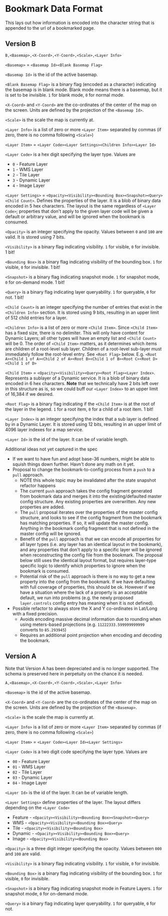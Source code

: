 # Bookmark Data Format

This lays out how information is encoded into the character string that is appended to the url of a bookmarked page.

## Version B

`B,<Basemap>,<X-Coord>,<Y-Coord>,<Scale>,<Layer Info>`

`<Basemap>` = `<Basemap Id><Blank Basemap Flag>`

`<Basemap Id>` is the id of the active basemap.

`<Blank Basemap Flag>` is a binary flag (encoded as a character) indicating the basemap is in blank mode. Blank mode means there is a basemap, but it is set to be invisible. `1` for blank mode, `0` for normal mode.

`<X-Coord>` and `<Y-Coord>` are the co-ordinates of the center of the map on the screen.  Units are defined by the projection of the `<Basemap Id>`.

`<Scale>` is the scale the map is currently at.

`<Layer Info>` is a list of zero or more `<Layer Item>` separated by commas (if zero, there is no comma following `<Scale>`)

`<Layer Item>` = `<Layer Code><Layer Settings><Children Info><Layer Id>`

`<Layer Code>` is a hex digit specifying the layer type.  Values are

* `0` - Feature Layer
* `1` - WMS Layer
* `2` - Tile Layer
* `3` - Dynamic Layer
* `4` - Image Layer

`<Layer Settings>` = `<Opacity><Visibility><Bounding Box><Snapshot><Query><Child Count>`. Defines the properties of the layer.  It is a blob of binary data encoded in 5 hex characters. The layout is the same regardless of `<Layer Code>`; properties that don't apply to the given layer code will be given a default or arbitrary value, and will be ignored when the bookmark is consumed.

`<Opacity>` is an integer specifying the opacity. Values between `0` and `100` are valid.  It is stored using 7 bits.

`<Visibility>` is a binary flag indicating visibility. `1` for visible, `0` for invisible.  1 bit!

`<Bounding Box>` is a binary flag indicating visibility of the bounding box. `1` for visible, `0` for invisible.  1 bit!

`<Snapshot>` is a binary flag indicating snapshot mode. `1` for snapshot mode, `0` for on-demand mode.  1 bit!

`<Query>` is a binary flag indicating layer queryability. `1` for queryable, `0` for not.  1 bit!

`<Child Count>` is an integer specifying the number of entries that exist in the `<Children Info>` section. It is stored using 9 bits, resulting in an upper limit of 512 child entries for a layer.

`<Children Info>` is a list of zero or more `<Child Item>`.  Since `<Child Item>` has a fixed size, there is no delimiter.  This will only have content for Dynamic Layers; all other types will have an empty list and `<Child Count>` will be 0.  The order of `<Child Item>` matters, as it determines which items are children of a root-level sub layer.  Children of a root-level sub-layer must immediately follow the root-level entry. See `<Root Flag>` below.  E.g. `<Root A><Child 1 of A><Child 2 of A><Root B><Child 1 of B><Root C><Root D><Child 1 of D>`

`<Child Item>` = `<Opacity><Visibility><Query><Root Flag><Layer Index>`.  Represents a sublayer of a Dynamic service. It is a blob of binary data encoded in 6 hex characters.  **Note** that we technically have 2 bits left over in this structure as is, so we could buff our `<Layer Index>` to an upper limit of 16,384 if we desired.

`<Root Flag>` is a binary flag indicating if the `<Child Item>` is at the root of the layer in the legend. `1` for a root item, `0` for a child of a root item.  1 bit!

`<Layer Index>` is an integer specifying the index that a sub layer is defined by in a Dynamic Layer.  It is stored using 12 bits, resulting in an upper limit of 4096 layer indexes for a map service.

`<Layer Id>` is the id of the layer.  It can be of variable length.

Additional ideas not yet captured in the spec
* If we want to have fun and adopt base-36 numbers, might be able to squish things down further.  Havn't done any math on it yet.
* Proposal to change the bookmark-to-config process from a `push` to a `pull` approach.
  * NOTE this whole topic may be invalidated after the state snapshot refactor happens
  * The current `push` approach takes the config fragment generated from bookmark data and merges it into the existing/defaulted master config structure.  Any existing properties are overwritten. Any new properties are added.
  * The `pull` proposal iterates over the properties of the master config structure, and looks to see if the config fragment from the bookmark has matching properties. If so, it will update the master config. Anything in the bookmark config fragment that is not defined in the master config will be ignored.
  * Benefit of the `pull` approach is that we can encode all properties for all layer types (i.e. any layer has an identical layout in the bookmark), and any properties that don't apply to a specific layer will be ignored when reconstructing the config file from the bookmark.  The proposal below still uses the identical layout format, but requires layer-type specific logic to identify which properties to ignore when the bookmark is consumed.
  * Potential risk of the `pull` approach is there is no way to get a new property into the config from the bookmark. If we have defaulting with full coverage of properties, this should be ok. However if we have a situation where the lack of a property is an acceptable default, we run into problems (e.g. the newly proposed `layer.controls` config entry has meaning when it is not defined).
* Possible refactor to always store the X and Y co-ordinates in Lat/Long with a fixed precision.
  * Avoids encoding massive decimal information due to rounding when using meters-based projections (e.g. `11222333.599999999999` converts to `85.293945`)
  * Requires an additional point projection when encoding and decoding the bookmark.


## Version A

Note that Version A has been depreciated and is no longer supported. The schema is preserved here in perpetuity on the chance it is needed.

`A,<Basemap>,<X-Coord>,<Y-Coord>,<Scale>,<Layer Info>`

`<Basemap>` is the id of the active basemap.

`<X-Coord>` and `<Y-Coord>` are the co-ordinates of the center of the map on the screen.  Units are defined by the projection of the `<Basemap>`.

`<Scale>` is the scale the map is currently at.

`<Layer Info>` is a list of zero or more `<Layer Item>` separated by commas (if zero, there is no comma following `<Scale>`)

`<Layer Item>` = `<Layer Code><Layer Id><Layer Settings>`

`<Layer Code>` is a two digit code specifying the layer type.  Values are

* `00` - Feature Layer
* `01` - WMS Layer
* `02` - Tile Layer
* `03` - Dynamic Layer
* `04` - Image Layer

`<Layer Id>` is the id of the layer.  It can be of variable length.

`<Layer Settings>` define properties of the layer. The layout differs depending on the `<Layer Code>`

* Feature - `<Opacity><Visibility><Bounding Box><Snapshot><Query>`
* WMS - `<Opacity><Visibility><Bounding Box><Query>`
* Tile - `<Opacity><Visibility><Bounding Box>`
* Dynamic - `<Opacity><Visibility><Bounding Box><Query>`
* Image - `<Opacity><Visibility><Bounding Box>`

`<Opacity>` is a three digit integer specifying the opacity. Values between `000` and `100` are valid.

`<Visibility>` is a binary flag indicating visibility. `1` for visible, `0` for invisible.

`<Bounding Box>` is a binary flag indicating visibility of the bounding box. `1` for visible, `0` for invisible.

`<Snapshot>` is a binary flag indicating snapshot mode in Feature Layers. `1` for snapshot mode, `0` for on-demand mode.

`<Query>` is a binary flag indicating layer queryability. `1` for queryable, `0` for not.